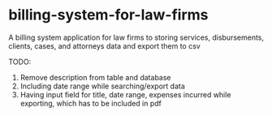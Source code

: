 # billing-system-for-law-firms
A billing system application for law firms to storing services, disbursements, clients, cases, and attorneys data and export them to csv

TODO:
1. Remove description from table and database
2. Including date range while searching/export data
3. Having input field for title, date range, expenses incurred while exporting, which has to be included in pdf
